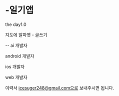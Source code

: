 # -일기앱
the day1.0

지도에 알파벳 - 글쓰기


--
ai 개발자

android 개발자

ios 개발자

web 개발자

 
이력서 icesuger248@gmail.com으로 보내주시면 됩니다.
